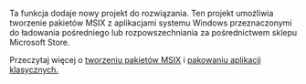 ﻿Ta funkcja dodaje nowy projekt do rozwiązania. Ten projekt umożliwia tworzenie pakietów MSIX z aplikacjami systemu Windows przeznaczonymi do ładowania pośredniego lub rozpowszechniania za pośrednictwem sklepu Microsoft Store.

Przeczytaj więcej o [tworzeniu pakietów MSIX](https://aka.ms/msix) i [pakowaniu aplikacji klasycznych.](https://docs.microsoft.com/windows/msix/desktop/desktop-to-uwp-packaging-dot-net)
